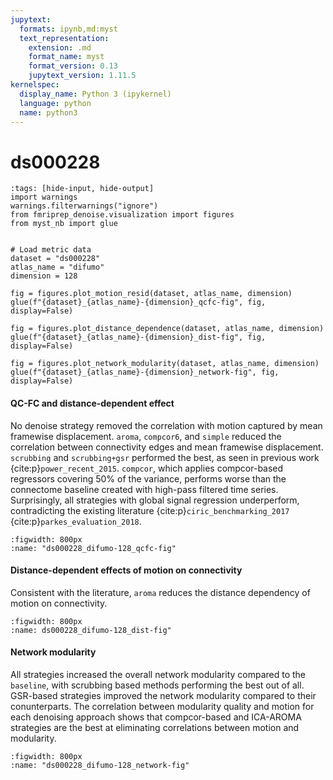 ```yaml
---
jupytext:
  formats: ipynb,md:myst
  text_representation:
    extension: .md
    format_name: myst
    format_version: 0.13
    jupytext_version: 1.11.5
kernelspec:
  display_name: Python 3 (ipykernel)
  language: python
  name: python3
---
```


# ds000228

```{code-cell} ipython3
:tags: [hide-input, hide-output]
import warnings
warnings.filterwarnings("ignore")
from fmriprep_denoise.visualization import figures
from myst_nb import glue


# Load metric data
dataset = "ds000228"
atlas_name = "difumo"
dimension = 128

fig = figures.plot_motion_resid(dataset, atlas_name, dimension)
glue(f"{dataset}_{atlas_name}-{dimension}_qcfc-fig", fig, display=False)

fig = figures.plot_distance_dependence(dataset, atlas_name, dimension)
glue(f"{dataset}_{atlas_name}-{dimension}_dist-fig", fig, display=False)

fig = figures.plot_network_modularity(dataset, atlas_name, dimension)
glue(f"{dataset}_{atlas_name}-{dimension}_network-fig", fig, display=False)
```

#### QC-FC and distance-dependent effect

No denoise strategy removed the correlation with motion captured by mean framewise displacement. 
`aroma`, `compcor6`, and `simple` reduced the correlation between connectivity edges and mean framewise displacement. 
`scrubbing` and `scrubbing+gsr` performed the best, as seen in previous work {cite:p}`power_recent_2015`. 
`compcor`, which applies compcor-based regressors covering 50% of the variance, performs worse than the connectome baseline created with high-pass filtered time series. 
Surprisingly, all strategies with global signal regression underperform, contradicting the existing literature {cite:p}`ciric_benchmarking_2017` {cite:p}`parkes_evaluation_2018`.

```{glue:figure} ds000228_difumo-128_qcfc-fig
:figwidth: 800px
:name: "ds000228_difumo-128_qcfc-fig"
```

#### Distance-dependent effects of motion on connectivity

Consistent with the literature, `aroma` reduces the distance dependency of motion on connectivity. 

```{glue:figure} ds000228_difumo-128_dist-fig
:figwidth: 800px
:name: ds000228_difumo-128_dist-fig"
```

#### Network modularity

All strategies increased the overall network modularity compared to the `baseline`, with scrubbing based methods performing the best out of all. 
GSR-based strategies improved the network modularity compared to their conunterparts.
The correlation between modularity quality and motion for each denoising approach shows that compcor-based and ICA-AROMA strategies are the best at eliminating correlations between motion and modularity.

```{glue:figure} ds000228_difumo-128_network-fig
:figwidth: 800px
:name: "ds000228_difumo-128_network-fig"
